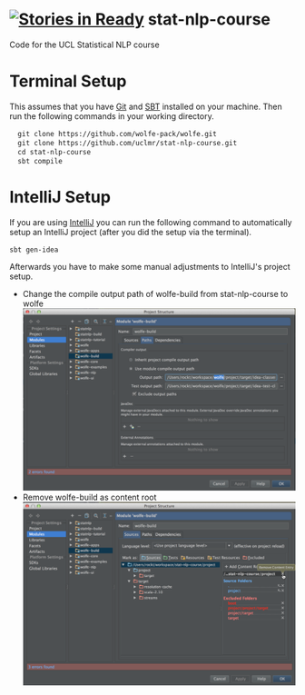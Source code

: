 [![Stories in Ready](https://badge.waffle.io/uclmr/stat-nlp-course.png?label=ready&title=Ready)](https://waffle.io/uclmr/stat-nlp-course)
stat-nlp-course
===============

Code for the UCL Statistical NLP course

# Terminal Setup
This assumes that you have [Git](http://git-scm.com/) and [SBT](http://www.scala-sbt.org/) installed on your machine. Then run the following commands in your working directory.
```
  git clone https://github.com/wolfe-pack/wolfe.git
  git clone https://github.com/uclmr/stat-nlp-course.git
  cd stat-nlp-course
  sbt compile
```

# IntelliJ Setup

If you are using [IntelliJ](http://www.jetbrains.com/idea/) you can run the following command to automatically setup an IntelliJ project (after you did the setup via the terminal).
```
sbt gen-idea
```

Afterwards you have to make some manual adjustments to IntelliJ's project setup.

- Change the compile output path of wolfe-build from stat-nlp-course to wolfe
![IntelliJ Setup 1](/statnlp-tutorial/src/main/resources/setup/setup1.png)
- Remove wolfe-build as content root
![IntelliJ Setup 2](/statnlp-tutorial/src/main/resources/setup/setup2.png)
